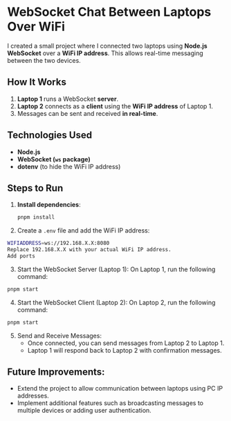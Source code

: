 # WebSocket Chat Between Laptops Over WiFi

I created a small project where I connected two laptops using **Node.js WebSocket** over a **WiFi IP address**. This allows real-time messaging between the two devices.

## How It Works
1. **Laptop 1** runs a WebSocket **server**.
2. **Laptop 2** connects as a **client** using the **WiFi IP address** of Laptop 1.
3. Messages can be sent and received **in real-time**.

## Technologies Used
- **Node.js**
- **WebSocket (`ws` package)**
- **dotenv** (to hide the WiFi IP address)

## Steps to Run

1. **Install dependencies**:
   ```sh
   pnpm install
2. Create a `.env` file and add the WiFi IP address:
  ```sh
  WIFIADDRESS=ws://192.168.X.X:8080
  Replace 192.168.X.X with your actual WiFi IP address.
  Add ports
```
3. Start the WebSocket Server (Laptop 1): On Laptop 1, run the following command:
  ```sh
  pnpm start
```
4. Start the WebSocket Client (Laptop 2): On Laptop 2, run the following command:
  ```sh
  pnpm start
```
5. Send and Receive Messages:
   - Once connected, you can send messages from Laptop 2 to Laptop 1.
   - Laptop 1 will respond back to Laptop 2 with confirmation messages.
## Future Improvements:
   - Extend the project to allow communication between laptops using PC IP addresses.
   - Implement additional features such as broadcasting messages to multiple devices or adding user authentication.
